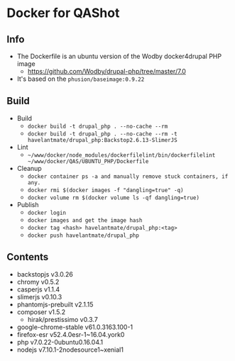 # Docker for QAShot
## Info
- The Dockerfile is an ubuntu version of the Wodby docker4drupal PHP image
    - https://github.com/Wodby/drupal-php/tree/master/7.0
- It's based on the ```phusion/baseimage:0.9.22```

## Build
- Build
    - ```docker build -t drupal_php . --no-cache --rm```
    - ```docker build -t drupal_php . --no-cache --rm -t havelantmate/drupal_php:Backstop2.6.13-SlimerJS```
- Lint
    - ```~/www/docker/node_modules/dockerfilelint/bin/dockerfilelint ~/www/docker/QAS/UBUNTU_PHP/Dockerfile```
- Cleanup
    - ```docker container ps -a and manually remove stuck containers, if any.```
    - ```docker rmi $(docker images -f "dangling=true" -q)```
    - ```docker volume rm $(docker volume ls -qf dangling=true)```
- Publish
    - ```docker login```
    - ```docker images and get the image hash```
    - ```docker tag <hash> havelantmate/drupal_php:<tag>```
    - ```docker push havelantmate/drupal_php```

## Contents
- backstopjs v3.0.26
- chromy v0.5.2
- casperjs v1.1.4
- slimerjs v0.10.3
- phantomjs-prebuilt v2.1.15
- composer v1.5.2
    - hirak/prestissimo v0.3.7
- google-chrome-stable v61.0.3163.100-1
- firefox-esr v52.4.0esr-1~16.04.york0
- php v7.0.22-0ubuntu0.16.04.1
- nodejs v7.10.1-2nodesource1~xenial1
